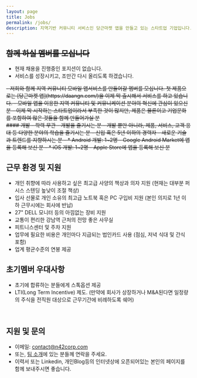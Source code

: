```yaml
---
layout: page
title: Jobs
permalink: /jobs/
description: 지역기반 커뮤니티 서비스인 당근마켓 앱을 만들고 있는 스타트업 기업입니다. 저희와 함께 지역 커뮤니티 모바일 앱서비스를 만들어갈 멤버를 모십니다.
---
```


## <del>함께 하실 멤버를 모십니다</del>
- 현재 채용을 진행중인 포지션이 없습니다. 
- 서비스를 성장시키고, 조만간 다시 올리도록 하겠습니다.

<del>
- 저희와 함께 지역 커뮤니티 모바일 앱서비스를 만들어갈 멤버를 모십니다. 첫 제품으로는 [당근마켓 앱](https://daangn.com/)을 이제 막 출시해서 서비스를 하고 있습니다.
- 모바일 앱을 이용한 지역 커뮤니티 및 커뮤니케이션 분야의 혁신에 관심이 있으신 분
- 이제 막 시작하는 스타트업이라서 부족한 것이 많지만, 제품은 물론이고 기업문화를 포함하여 많은 것들을 함께 만들어가실 분
</del>
<br/>

<del>
#### 개발
- 학력 무관
- 개발을 즐기시는 분
- 개발 뿐만 아니라, 제품, 서비스, 고객 응대 등 다양한 분야의 학습을 즐기시는 분
- 신입 혹은 5년 이하의 경력자
- 새로운 기술과 트렌드를 지향하시는 분
- * Android 개발: 1~2명
- Google Android Market에 앱을 등록해 보신 분
- * iOS 개발: 1~2명
- Apple Store에 앱을 등록해 보신 분
</del>



<br/>


## 근무 환경 및 지원
- 개인 취향에 따라 사용하고 싶은 최고급 사양의 책상과 의자 지원 (현재는 대부분 퍼시스 스텐딩 높낮이 조절 책상)
- 입사 선물로 개인 소유의 최고급 노트북 혹은 PC 구입비 지원 (본인 의지로 1년 이하 근무시에는 회사에 반납)
- 27" DELL 모니터 등의 아낌없는 장비 지원
- 교통이 편리한 강남역 근처의 전망 좋은 사무실
- 피트니스센터 및 주차 지원
- 업무에 필요한 비용은 개인마다 지급되는 법인카드 사용 (점심, 저녁 식대 및 간식 포함)
- 업계 평균수준의 연봉 제공


## 초기멤버 우대사항
- 초기에 합류하는 분들에게 스톡옵션 제공
- LTI(Long Term Incentive) 제도. (만약에 회사가 상장하거나 M&A된다면 일정량의 주식을 전직원 대상으로 근무기간에 비례하도록 쉐어)

<br/>

## 지원 및 문의
- 이메일: contact@n42corp.com
- 또는, [팀 소개](/about)에 있는 분들께 연락을 주세요.
- 이력서 또는 Linkedin, 개인Blog등의 인터넷상에 오픈되어있는 본인의 페이지를 함께 보내주시면 좋습니다.
